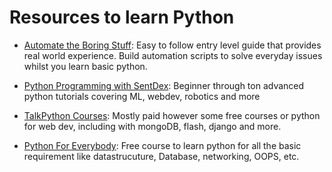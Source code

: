 # Resources to learn Python

- [Automate the Boring Stuff](www.https://automatetheboringstuff.com/): Easy to follow entry level guide that provides real world experience. Build automation scripts to solve everyday issues whilst you learn basic python.

- [Python Programming with SentDex](https://pythonprogramming.net): Beginner through ton advanced python tutorials covering ML, webdev, robotics and more

- [TalkPython Courses](https://talkpython.fm): Mostly paid however some free courses or python for web dev, including with mongoDB, flash, django and more.

- [Python For Everybody](https://www.py4e.com/): Free course to learn python for all the basic requirement like datastrucuture, Database, networking, OOPS, etc. 
